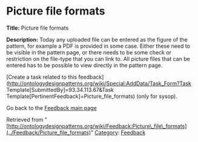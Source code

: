 #  Picture file formats


__Title:__ Picture file formats


__Description:__ Today any uploaded file can be entered as the figure of the pattern, for example a PDF is provided in some case. Either these need to be visible in the pattern page, or there needs to be some check or restriction on the file-type that you can link to. All picture files that can be entered has to be possible to view directly in the pattern page. 


  




[Create a task related to this feedback](http://ontologydesignpatterns.org/wiki/Special:AddData/Task_Form?Task Template[SubmittedBy]=93.34.113.67&Task Template[PertinentFeedback]=Picture_file_formats) (only for sysop).


  



Go back to the  [Feedback main page](../Feedback/Main "Feedback:Main")


  






Retrieved from "[http://ontologydesignpatterns.org/wiki/Feedback:Picture\_file\_formats](../Feedback/Picture_file_formats)"
 [Category](http://ontologydesignpatterns.org/wiki/Special:Categories "Special:Categories"): [Feedback](../Category/Feedback "Category:Feedback")